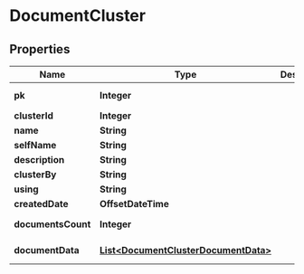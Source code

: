 

# DocumentCluster


## Properties

Name | Type | Description | Notes
------------ | ------------- | ------------- | -------------
**pk** | **Integer** |  |  [optional] [readonly]
**clusterId** | **Integer** |  |  [optional]
**name** | **String** |  | 
**selfName** | **String** |  | 
**description** | **String** |  | 
**clusterBy** | **String** |  | 
**using** | **String** |  | 
**createdDate** | **OffsetDateTime** |  |  [optional]
**documentsCount** | **Integer** |  |  [optional] [readonly]
**documentData** | [**List&lt;DocumentClusterDocumentData&gt;**](DocumentClusterDocumentData.md) |  |  [optional] [readonly]



